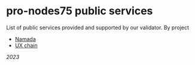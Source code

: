 # pro-nodes75 public services

List of public services provided and supported by our validator. By project

* [Namada](../blob/main/namada/namada.md)
* [UX chain](../blob/main/ux/ux.md)

_2023_
